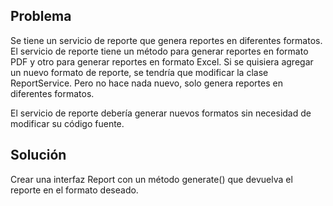 ﻿## Problema

Se tiene un servicio de reporte que genera reportes en diferentes formatos.
El servicio de reporte tiene un método para generar reportes en formato PDF y otro para generar reportes en formato Excel.
Si se quisiera agregar un nuevo formato de reporte, se tendría que modificar la clase ReportService.
Pero no hace nada nuevo, solo genera reportes en diferentes formatos.

El servicio de reporte debería generar nuevos formatos sin necesidad de modificar su código fuente.

## Solución

Crear una interfaz Report con un método generate() que devuelva el reporte en el formato deseado.